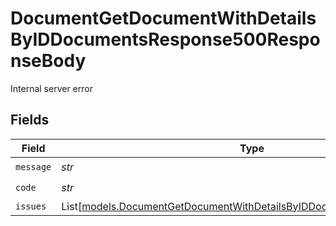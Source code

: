 # DocumentGetDocumentWithDetailsByIDDocumentsResponse500ResponseBody

Internal server error


## Fields

| Field                                                                                                                                            | Type                                                                                                                                             | Required                                                                                                                                         | Description                                                                                                                                      |
| ------------------------------------------------------------------------------------------------------------------------------------------------ | ------------------------------------------------------------------------------------------------------------------------------------------------ | ------------------------------------------------------------------------------------------------------------------------------------------------ | ------------------------------------------------------------------------------------------------------------------------------------------------ |
| `message`                                                                                                                                        | *str*                                                                                                                                            | :heavy_check_mark:                                                                                                                               | N/A                                                                                                                                              |
| `code`                                                                                                                                           | *str*                                                                                                                                            | :heavy_check_mark:                                                                                                                               | N/A                                                                                                                                              |
| `issues`                                                                                                                                         | List[[models.DocumentGetDocumentWithDetailsByIDDocumentsResponseIssues](../models/documentgetdocumentwithdetailsbyiddocumentsresponseissues.md)] | :heavy_minus_sign:                                                                                                                               | N/A                                                                                                                                              |